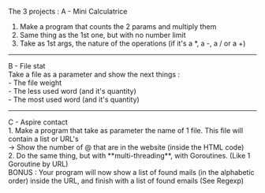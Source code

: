 The 3 projects :
A - Mini Calculatrice
1. Make a program that counts the 2 params and multiply them
2. Same thing as the 1st one, but with no number limit
3. Take as 1st args, the nature of the operations (if it's a *, a -, a / or a +)
<hr>
B - File stat<br>
Take a file as a parameter and show the next things :<br>
- The file weight<br>
- The less used word (and it's quantity)<br>
- The most used word (and it's quantity)<br>
<hr>
C - Aspire contact<br>
1. Make a program that take as parameter the name of 1 file. This file will contain a list or URL's<br>
    -> Show the number of @ that are in the website (inside the HTML code)<br>
2. Do the same thing, but with **multi-threading**, with Goroutines. (Like 1 Goroutine by URL)<br>
BONUS : Your program will now show a list of found mails (in the alphabetic order) inside the URL, and finish with a list of found emails (See Regexp)<br>
